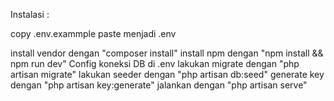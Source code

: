 Instalasi :

copy .env.exammple paste menjadi .env

install vendor dengan "composer install"
install npm dengan "npm install && npm run dev"
Config koneksi DB di .env
lakukan migrate dengan "php artisan migrate"
lakukan seeder dengan "php artisan db:seed"
generate key dengan "php artisan key:generate"
jalankan dengan "php artisan serve"
